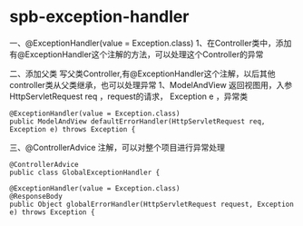 # spb-exception-handler

一、@ExceptionHandler(value = Exception.class)
1、在Controller类中，添加有@ExceptionHandler这个注解的方法，可以处理这个Controller的异常

二、添加父类
写父类Controller,有@ExceptionHandler这个注解，以后其他controller类从父类继承，也可以处理异常
1、ModelAndView 返回视图用，入参 HttpServletRequest req ，request的请求， Exception e ，异常类

    @ExceptionHandler(value = Exception.class)
    public ModelAndView defaultErrorHandler(HttpServletRequest req, Exception e) throws Exception {
        

三、@ControllerAdvice 注解，可以对整个项目进行异常处理

    @ControllerAdvice
    public class GlobalExceptionHandler {

    @ExceptionHandler(value = Exception.class)
    @ResponseBody
    public Object globalErrorHandler(HttpServletRequest request, Exception e) throws Exception {
        
